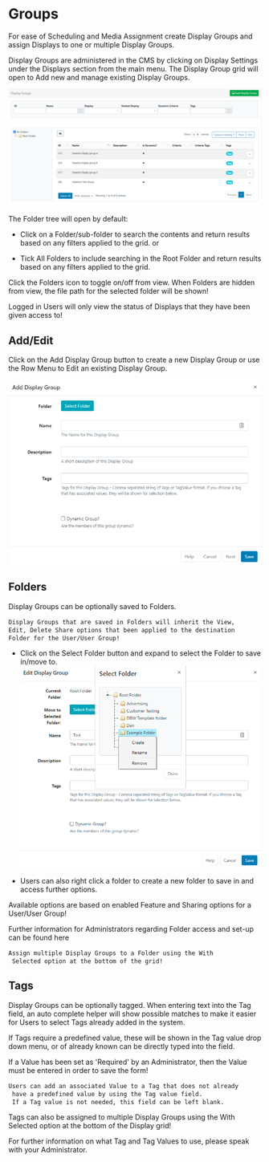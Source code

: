 # Groups

For ease of Scheduling and Media Assignment create Display Groups and assign Displays to one or multiple Display Groups.

Display Groups are administered in the CMS by clicking on Display Settings under the Displays section from the main menu. The Display Group grid will open to Add new and manage existing Display Groups.

![Alt text](group-img1.png)

The Folder tree will open by default:

- Click on a Folder/sub-folder to search the contents and return results based on any filters applied to the grid.
  or

- Tick All Folders to include searching in the Root Folder and return results based on any filters applied to the grid.

Click the Folders icon to toggle on/off from view. When Folders are hidden from view, the file path for the selected folder will be shown!

Logged in Users will only view the status of Displays that they have been given access to!

## Add/Edit

Click on the Add Display Group button to create a new Display Group or use the Row Menu to Edit an existing Display Group.

![Alt text](group-img11.png)

## Folders

Display Groups can be optionally saved to Folders.

```
Display Groups that are saved in Folders will inherit the View,
Edit, Delete Share options that been applied to the destination
Folder for the User/User Group!
```

- Click on the Select Folder button and expand to select the Folder to save in/move to.
  ![Alt text](group-112.png)

- Users can also right click a folder to create a new folder to save in and access further options.

Available options are based on enabled Feature and Sharing options for a User/User Group!

Further information for Administrators regarding Folder access and set-up can be found here

```
Assign multiple Display Groups to a Folder using the With
 Selected option at the bottom of the grid!
```

## Tags

Display Groups can be optionally tagged. When entering text into the Tag field, an auto complete helper will show possible matches to make it easier for Users to select Tags already added in the system.

If Tags require a predefined value, these will be shown in the Tag value drop down menu, or of already known can be directly typed into the field.

If a Value has been set as 'Required' by an Administrator, then the Value must be entered in order to save the form!

```
Users can add an associated Value to a Tag that does not already
 have a predefined value by using the Tag value field.
 If a Tag value is not needed, this field can be left blank.
```

Tags can also be assigned to multiple Display Groups using the With Selected option at the bottom of the Display grid!

For further information on what Tag and Tag Values to use, please speak with your Administrator.
